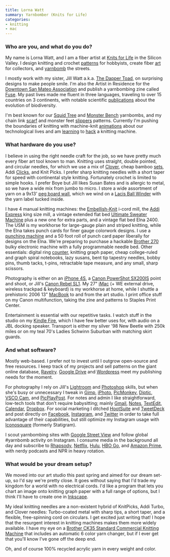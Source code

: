 ```yaml
---
title: Lorna Watt
summary: Yarnbomber (Knits for Life)
categories:
- knitting
- mac
---
```


### Who are you, and what do you do?

My name is Lorna Watt, and I am a fiber artist at [Knits for Life](http://knitsforlife.com/ "Lorna's website.") in the Silicon Valley. I design knitting and crochet [patterns](https://www.etsy.com/shop/knitsforlife/ "Lorna's Etsy account.") for hobbyists, create fiber [art](http://www.ravelry.com/projects/KnitsForLife/momento-mori/ "Lorna's Ravelry project, 'Momento mori.'") for collectors, and [yarnbomb](http://knitsforlife.com/yarn-bombs/ "The Knits for Life page on yarnbombing.") the streets.

I mostly work with my sister, Jill Watt a.k.a. [The Dapper Toad](http://www.dappertoad.com/ "Jill's website."), on surprising designs to make people smile. I'm also the Artist in Residence for the [Downtown San Mateo Association](http://dsma.org/downtown-art-project/ "The website for San Mateo's Downtown Art Project.") and publish a yarnbombing zine called [Fuse](https://www.facebook.com/fusezine "The Facebook page for the Fuse yarnbombing zine."). My past lives made me fluent in three languages, traveling to over 15 countries on 3 continents, with notable scientific [publications](https://www.linkedin.com/in/lornawatt "Loran's LinkedIn profile.") about the evolution of biodiversity.

I'm best known for our [Squid Tree](http://knitsforlife.com/2013/09/11/new-squid-tree-yarnbomb/ "Lorna's post about their Squid Tree yarnbombing project.") and [Monster Bench](http://knitsforlife.com/2014/04/20/new-buttmunches-yarnbomb-monster-benches-at-the-ferry-building/ "Lorna's post about their Monster Bench yarnbombing project.") yarnbombs, and my chain link [scarf](http://www.ravelry.com/patterns/library/crochet-chain-link-scarf/ "Lorna's chain-link pattern on Ravelry.") and monster feet [slippers](http://www.ravelry.com/patterns/library/monster-slippers-2 "Lorna's monster feet pattern on Ravelry.") patterns. Currently I'm pushing the boundaries of knitting with machine-knit [animations](http://instagram.com/p/pfD3YTGe5q/ "Lorna's knitting animation on Instagram.") about our technological lives and am [learning](http://www.meetup.com/machineknit-103/ "The Meetup for the South Bay Machine Knitting Group.") to [hack](https://www.youtube.com/watch?v=GhnTSWMMtdU "A YouTube video for hacking the Brother KH-930e knitting machine.") a knitting machine.

### What hardware do you use?

I believe in using the right needle craft for the job, so we have pretty much every fiber art tool known to man. Knitting uses straight, double pointed, and circular needles, for which we use a mix of [Clover][takumi], cheap bamboo [sets][carbonized-patina-9-inch-double-point], Addi [Clicks][click], and Knit Picks. I prefer sharp knitting needles with a short taper for speed with continental style knitting. Fortunately crochet is limited to simple hooks. I prefer Boye but Jill likes Susan Bates and is allergic to metal, so we have a wide mix from jumbo to micro. I store a wide assortment of yarn on a 9x13' [peg board wall](http://knitsforlife.com/2013/03/26/the-worlds-best-yarn-storage-idea/ "Lorna's post about their peg board wall."), which we wind on a [Lacis Ball Winder][yarn-ball-winder-mo17] with the yarn label tucked inside.

I have 4 manual knitting machines: the [Embellish-Knit][] i-cord mill, the [Addi Express][express] king size mill, a vintage extended flat bed [Ultimate Sweater Machine][ultimate-sweater-machine] plus a new one for extra parts, and a vintage flat bed Elna 2400. The USM is my workhorse for large-gauge plain and striped knitting, while the Elna takes punch cards for finer gauge colorwork designs. I use a [punching machine][pm10] and a 50 foot roll of punch card paper liberally for designs on the Elna. We're preparing to purchase a hackable [Brother 270][kh-270] bulky electronic machine with a fully programmable needle bed. Other essentials: digital ring [counter][hand-finger-tally-counter], knitting graph paper, cheap college-ruled and graph spiral notebooks, lazy susans, bent tip tapestry needles, bobby pins, thumb tacks, t-pins, retractable tape measure, and any small, sharp scissors.

Photography is either on an [iPhone 4S][iphone-4s], a [Canon PowerShot SX200IS][powershot-sx200is] point and shoot, or Jill's [Canon Rebel SL1][eos-100d]. My 27" [iMac][] (+ WE external drive, wireless trackpad & keyboard) is my workhorse at home, while I shuttle a prehistoric 2006 13" [MacBook][] to and from the art studio. I print office stuff on my Canon multifunction, taking the zine and patterns to Staples Print Center.

Entertainment is essential with our repetitive tasks. I watch stuff in the studio on my [Kindle Fire][kindle-fire], which I have few better uses for, with audio on a JBL docking speaker. Transport is either my silver '98 New Beetle with 250k miles or on my teal 70's Ladies Schwinn Suburban with matching skirt guards.

### And what software?

Mostly web-based. I prefer not to invest until I outgrow open-source and free resources. I keep track of my projects and sell patterns on the giant online database, [Ravelry][]. [Google Drive][google-drive] and [Wordpress][] meet my publishing needs for the moment.

For photography I rely on Jill's [Lightroom][] and [Photoshop][] skills, but when she's busy or unnecessary I tweak in [Gimp][], [iPhoto][], [PicMonkey][], [Diptic][diptic-ios], [VSCO Cam][vsco-ios], and [PicPlayPost][picplaypost-ios]. For notes and admin I like straightforward, low-tech tools that don't require babysitting; mainly [Gmail][], [Notes][], [TextEdit][], [Calendar][ical], [Dropbox][]. For social marketing I ditched [HootSuite][] and [TweetDeck][] and post directly on [Facebook](https://www.facebook.com/knitsforlife "Lorna's Facebook account."), [Instagram](http://instagram.com/knitsforlife "Lorna's Instagram account."), and [Twitter](https://twitter.com/KnitsforLife/ "Lorna's Twitter account.") in order to take full advantage of their capabilities, but still optimize my Instagram usage with [Iconosquare][] (formerly Statigram).

I scout yarnbombing sites with [Google Street View][google-street-view] and follow global #yarnbomb activity on Instagram. I consume media in the background all day and subscribe to [Rhapsody][], [Netflix][], [Hulu][], [HBO Go][hbo-go], and [Amazon Prime][amazon-prime], with nerdy podcasts and NPR in heavy rotation.

### What would be your dream setup?

We moved into our art studio this past spring and aimed for our dream set-up, so I'd say we're pretty close. It goes without saying that I'd trade my kingdom for a world with no electrical cords. I'd like a program that lets you chart an image onto knitting graph paper with a full range of options, but I think I'll have to create one in [Inkscape][].

My ideal knitting needles are a non-existent hybrid of KnitPicks, Addi Turbo, and Clover needles: Turbo-coated metal with sharp tips, a short taper, and a flexible, free-spinning cord on circulars. I get excited just writing that! I hope that the resurgent interest in knitting machines makes them more widely available. I have my eye on a [Brother CK35 Standard Commercial Knitting Machine][ck35] that includes an automatic 6 color yarn changer, but if I ever get that you'll know I've gone off the deep end.

Oh, and of course 100% recycled acrylic yarn in every weight and color.

[amazon-prime]: https://en.wikipedia.org/wiki/Amazon.com#Amazon_Prime "A membership service for Amazon."
[carbonized-patina-9-inch-double-point]: https://www.amazon.com/Stanwood-Needlecraft-Carbonized-Knitting-Needles/dp/B000OPEEGW "A set of bamboo knitting needles."
[ck35]: http://goodeys.tripod.com/goodeysknittingroom/id39.html "A commercial knitting machine."
[click]: http://www.skacelknitting.com/s.nl/sc.2/category.19664/.f "A set of interchangeable circle knitting needles."
[diptic-ios]: https://itunes.apple.com/us/app/diptic/id526546615 "A photo collage app."
[dropbox]: https://www.dropbox.com/ "Online syncing and storage."
[embellish-knit]: http://www.bond-america.com/products/embellish-knit.html "A yarn spool-knitter."
[eos-100d]: https://en.wikipedia.org/wiki/Canon_EOS_100D "An 18 megapixel DSLR."
[express]: http://www.skacelknitting.com/s.nl/sc.2/category.27844/.f "A knitting machine."
[gimp]: https://www.gimp.org/ "An open-source image editor."
[gmail]: https://mail.google.com/mail/ "Web-based email."
[google-drive]: https://drive.google.com/ "A cloud storage service."
[google-street-view]: https://en.wikipedia.org/wiki/Google_Street_View "A map service for seeing panoramic images of a given location."
[hand-finger-tally-counter]: https://www.amazon.com/BestDealUSA-Finger-Counter-Digital-Electronic/dp/B0098DWFC6/ "A digital knitting counter worn on the finger."
[hbo-go]: https://en.wikipedia.org/wiki/HBO#HBO_Go "A streaming service for the HBO network."
[hootsuite]: https://hootsuite.com/ "A social media management service."
[hulu]: https://www.hulu.com/ "A TV streaming service."
[ical]: https://en.wikipedia.org/wiki/Calendar_(Apple) "The calendar software included with macOS."
[iconosquare]: https://pro.iconosquare.com/ "An analytics service for Instagram."
[imac]: https://www.apple.com/imac/ "An all-in-one computer."
[inkscape]: https://inkscape.org/en/ "An open-source vector graphics program."
[iphone-4s]: https://en.wikipedia.org/wiki/IPhone_4S "A smartphone."
[iphoto]: https://en.wikipedia.org/wiki/IPhoto "Photo management software for the Mac."
[kh-270]: http://www.k2g2.org/wiki:brother_kh-270 "A sewing machine."
[kindle-fire]: https://www.amazon.com/Kindle-Fire-Amazon-Tablet/dp/B0051VVOB2 "An Android-based tablet."
[lightroom]: https://www.adobe.com/products/photoshop-lightroom.html "Photo management and editing software."
[macbook]: https://en.wikipedia.org/wiki/MacBook "A laptop."
[netflix]: https://www.netflix.com/ "A movie rental and streaming service."
[notes]: https://en.wikipedia.org/wiki/Notes_(Apple) "A note-taking application included with Mac OS X."
[photoshop]: https://www.adobe.com/products/photoshop.html "A bitmap image editor."
[picmonkey]: https://www.picmonkey.com/ "A web-based image editor."
[picplaypost-ios]: https://itunes.apple.com/us/app/picplaypost/id498127541 "An app for creating photo and video stories."
[pm10]: https://www.youtube.com/watch?v=gBCz7ZRGfcQ "A punch card machine."
[powershot-sx200is]: https://www.amazon.com/Canon-PowerShot-SX200IS-Stabilized-Black/dp/B001SER45Q/ "A 12 megapixel point and shoot digital camera."
[ravelry]: https://www.ravelry.com/ "A social network for knitters and crocheters."
[rhapsody]: https://en.wikipedia.org/wiki/Rhapsody_(online_music_service) "A music streaming service."
[takumi]: https://www.clover-usa.com/c/takumi-bamboo-knitting-needles_takumi-needles "A group of knitting needles."
[textedit]: https://support.apple.com/en-us/HT2523 "A text editor included with Mac OS X."
[tweetdeck]: https://about.twitter.com/products/tweetdeck "A multi-column Twitter client."
[ultimate-sweater-machine]: http://www.bond-america.com/products/usm.html "A knitting machine."
[vsco-ios]: https://apps.apple.com/app/vsco-cam/id588013838 "A camera app."
[wordpress]: https://wordpress.com/ "Weblog publishing software."
[yarn-ball-winder-mo17]: https://www.amazon.com/Lacis-Yarn-Ball-Winder-MO17/dp/B000WV5ZJS "A yarn ball winder."
